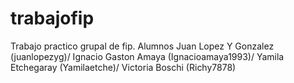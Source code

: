 # trabajofip
Trabajo practico grupal de fip.
Alumnos
Juan Lopez Y Gonzalez (juanlopezyg)/
Ignacio Gaston Amaya (Ignacioamaya1993)/
Yamila Etchegaray (Yamilaetche)/
Victoria Boschi (Richy7878)
